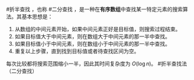 #折半查找 ，也称 #二分查找 ，是一种在**有序数组**中查找某一特定元素的搜索算法。其基本思想是：
1.  从数组的中间元素开始，如果中间元素正好是目标值，则搜索过程结束。
2.  如果目标值大于中间元素，则在数组大于中间元素的那一半中查找。
3.  如果目标值小于中间元素，则在数组小于中间元素的那一半中查找。
4.  重复以上步骤，直到找到目标值或者待查找区间为空。

每次比较都将搜索范围缩小一半，因此其时间复杂度为 $O(\log n)$。
#折半查找法（二分查找） 